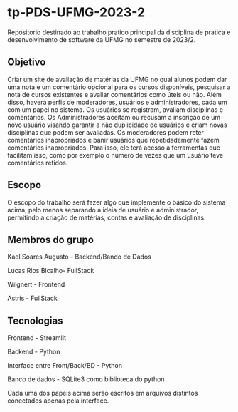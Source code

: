 # tp-PDS-UFMG-2023-2
Repositorio destinado ao trabalho pratico principal da disciplina de pratica e desenvolvimento de software da UFMG no semestre de 2023/2.

## Objetivo
Criar um site de avaliação de matérias da UFMG no qual alunos podem dar uma nota e um comentário opcional para os cursos disponíveis, pesquisar a nota de cursos existentes e avaliar comentários como úteis ou não. Além disso, haverá perfis de moderadores, usuários e administradores, cada um com um papel no sistema. Os usuários se registram, avaliam disciplinas e comentários. Os Administradores aceitam ou recusam a inscrição de um novo usuário visando garantir a não duplicidade de usuários e criam novas disciplinas que podem ser avaliadas. Os moderadores podem reter comentários inapropriados e banir usuários que repetidademente fazem comentários inapropriados. Para isso, ele terá acesso a ferramentas que facilitam isso, como por exemplo o número de vezes que um usuário teve comentários retidos.

## Escopo
O escopo do trabalho será fazer algo que implemente o básico do sistema acima, pelo menos separando a ideia de usuário e administrador, permitindo a criação de matérias, contas e avaliação de disciplinas.

## Membros do grupo
Kael Soares Augusto - Backend/Bando de Dados

Lucas Rios Bicalho- FullStack

Wilgnert - Frontend

Astris - FullStack

## Tecnologias
Frontend - Streamlit

Backend - Python

Interface entre Front/Back/BD - Python

Banco de dados - SQLite3 como biblioteca do python

Cada uma dos papeis acima serão escritos em arquivos distintos conectados apenas pela interface.
